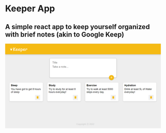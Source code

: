 <h1>Keeper App</h1>
<h2>A simple react app to keep yourself organized with brief notes (akin to Google Keep)</h2>
<img src="./preview.png"/>
